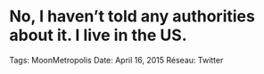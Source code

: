 # No, I haven’t told any authorities about it. I live in the US.

Tags: MoonMetropolis
Date: April 16, 2015
Réseau: Twitter